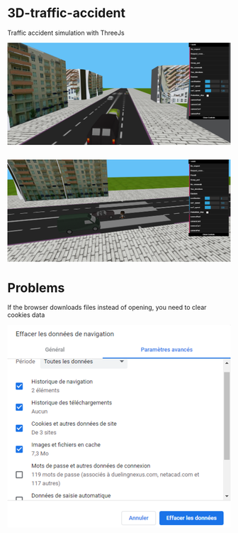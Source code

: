 # 3D-traffic-accident
Traffic accident simulation with ThreeJs


![alt text](https://github.com/ZAHHAR-ISMAIL/3D-traffic-accident/blob/master/exemple/exemple1.png)

## 

![alt text](https://github.com/ZAHHAR-ISMAIL/3D-traffic-accident/blob/master/exemple/exemple2.png)


# Problems
If the browser downloads files instead of opening, you need to clear cookies data

![alt text](https://github.com/ZAHHAR-ISMAIL/3D-traffic-accident/blob/master/exemple/problem.png)

